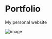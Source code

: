 # Portfolio
My personal website

![image](https://github.com/HaroldMart/Portfolio/assets/93040571/44118d50-e1dd-4f0e-a4db-a9cd81783430)
